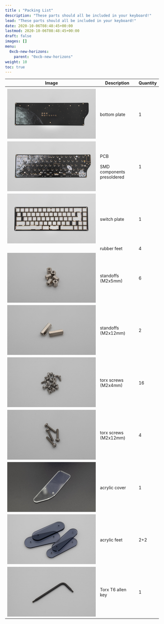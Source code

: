 ```yaml
---
title : "Packing List"
description: "These parts should all be included in your keyboard!"
lead: "These parts should all be included in your keyboard!"
date: 2020-10-06T08:48:45+00:00
lastmod: 2020-10-06T08:48:45+00:00
draft: false
images: []
menu:
  0xcb-new-horizons:
    parent: "0xcb-new-horizons"
weight: 10
toc: true
---
```


| Image                               | Description                           | Quantity |
| ----------------------------------- | ------------------------------------- | -------- |
|                                     |
| ![bottomplate](bottomplate.jpg)     | bottom plate                          | 1        |
| ![PCB](PCB.jpg)                     | PCB<br><br>SMD components presoldered | 1        |
| ![switchplate](switchplate.jpg)     | switch plate                          | 1        |
| ![]()                               | rubber feet                           | 4        |
| ![standoff_5mm](standoff_5mm.jpg)   | standoffs (M2x5mm)                    | 6        |
| ![standoff_12mm](standoff_12mm.jpg) | standoffs (M2x12mm)                   | 2        |
| ![screw_4mm](screw_4mm.jpg)         | torx screws (M2x4mm)                  | 16       |
| ![screw_12mm](screw_12mm.jpg)       | torx screws (M2x12mm)                 | 4        |
| ![acrylcover](acrylcover.jpg)       | acrylic cover                         | 1        |
| ![acrylfeet](acrylfeet.jpg)         | acrylic feet                          | 2+2      |
| ![allen_key](allen_key.jpg)         | Torx T6 allen key                     | 1        |